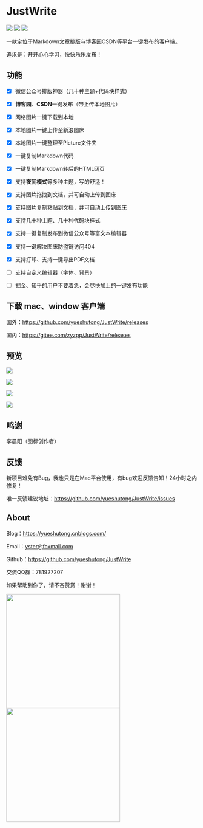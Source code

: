 # JustWrite 

![](https://img.shields.io/github/license/yueshutong/JustWrite) 
![](https://img.shields.io/static/v1?label=electron&message=6.0.12&color=)
![](https://img.shields.io/badge/platform-mac|window|linux-lightgrey.svg)

一款定位于Markdown文章排版与博客园CSDN等平台一键发布的客户端。

追求是：开开心心学习，快快乐乐发布！

## 功能

- [x] 微信公众号排版神器（几十种主题+代码块样式）
- [x] **博客园**、**CSDN**一键发布（带上传本地图片）
- [x] 网络图片一键下载到本地
- [x] 本地图片一键上传至新浪图床
- [x] 本地图片一键整理至Picture文件夹
- [x] 一键复制Markdown代码
- [x] 一键复制Markdown转后的HTML网页
- [x] 支持**夜间模式**等多种主题，写的舒适！
- [x] 支持图片拖拽到文档，并可自动上传到图床
- [x] 支持图片复制粘贴到文档，并可自动上传到图床
- [x] 支持几十种主题、几十种代码块样式
- [x] 支持一键复制发布到微信公众号等富文本编辑器
- [x] 支持一键解决图床防盗链访问404
- [x] 支持打印、支持一键导出PDF文档
- [ ] 支持自定义编辑器（字体、背景）
- [ ] 掘金、知乎的用户不要着急，会尽快加上的一键发布功能


## 下载 mac、window 客户端

国外：<https://github.com/yueshutong/JustWrite/releases>

国内：<https://gitee.com/zyzpp/JustWrite/releases>

## 预览

![](https://tva1.sinaimg.cn/large/006y8mN6ly1g8rx460zjij313u0u04bs.jpg)

![](https://tva1.sinaimg.cn/large/006y8mN6ly1g8rx58ewzsj313u0u0dsm.jpg)

![](https://tva1.sinaimg.cn/large/006y8mN6ly1g8rx5k645uj313u0u0h0a.jpg)

![](https://tva1.sinaimg.cn/large/006y8mN6ly1g8rxbp31ldj313u0u0dtq.jpg)

## 鸣谢

李晨阳（图标创作者）

## 反馈

新项目难免有Bug，我也只是在Mac平台使用，有bug欢迎反馈告知！24小时之内修复！

唯一反馈建议地址：<https://github.com/yueshutong/JustWrite/issues>

## About

Blog：<https://yueshutong.cnblogs.com/>

Email：[yster@foxmail.com](mailto:yster@foxmail.com)

Github：<https://github.com/yueshutong/JustWrite>

交流QQ群：781927207

如果帮助到你了，请不吝赞赏！谢谢！

<img src="https://user-images.githubusercontent.com/31175877/67548917-af6d1600-f735-11e9-9807-351e6a2db269.png" width="300px" referrerpolicy="no-referrer">

<img src="https://user-images.githubusercontent.com/31175877/67549023-e17e7800-f735-11e9-89d4-5ca7dac0486d.png" width="300px" referrerpolicy="no-referrer">
